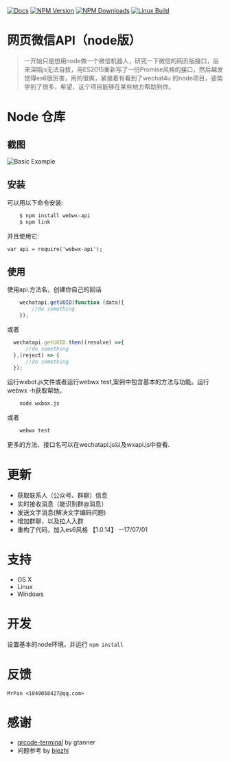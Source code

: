 [![Docs](https://img.shields.io/badge/Docs-English-blue.svg)](https://github.com/wslongchen/webwx-api/blob/master/Readme.md)
[![NPM Version][npm-image]][npm-url]
[![NPM Downloads][downloads-image]][downloads-url]
[![Linux Build][travis-img]][travis-url]
# 网页微信API（node版） 

> 一开始只是想用node做一个微信机器人，研究一下微信的网页版接口，后来深陷js无法自拔，用ES2015重新写了一份Promise风格的接口，然后越发觉得es6很厉害，用的很爽，紧接着有看到了wechat4u 的node项目，姿势学到了很多，希望，这个项目能够在某些地方帮助到你。

# Node 仓库

## 截图
![Basic Example][example-img]

## 安装

可以用以下命令安装:
```bash
    $ npm install webwx-api
    $ npm link
```
并且使用它:

    var api = require('webwx-api');

## 使用
使用api.方法名，创建你自己的回话
```js 
    wechatapi.getUUID(function (data){
        //do something
    });
```
或者
```js
  wechatapi.getUUID.then((resolve) =>{
      //do something
  },(reject) => {
      //do something
  });
```

运行wxbot.js文件或者运行webwx test,案例中包含基本的方法与功能。运行webwx -h获取帮助。
```bash
	node wxbox.js
```
或者
```bash
	webwx test
```
更多的方法、接口名可以在wechatapi.js以及wxapi.js中查看.

# 更新

- 获取联系人（公众号、群聊）信息
- 实时接收消息（能识别群@消息）
- 发送文字消息(解决文字编码问题)
- 增加群聊，以及拉人入群
- 重构了代码，加入es6风格
【1.0.14】 --17/07/01

# 支持

- OS X
- Linux
- Windows

# 开发

设置基本的node环境，并运行 `npm install`


# 反馈

	MrPan <1049058427@qq.com>
	
# 感谢

- [qrcode-terminal] by gtanner 
- 问题参考 by [biezhi]


[qrcode-terminal]: https://github.com/gtanner/qrcode-terminal
[biezhi]: https://github.com/biezhi/wechat-robot
[example-img]: https://github.com/wslongchen/webwx-api/blob/master/screenshot.png
[readme-en]: https://github.com/wslongchen/webwx-api/blob/master/README.md
[npm-image]: https://img.shields.io/npm/v/webwx-api.svg
[npm-url]: https://npmjs.org/package/webwx-api
[downloads-image]: https://img.shields.io/npm/dm/webwx-api.svg
[downloads-url]: https://npmjs.org/package/webwx-api
[travis-img]: https://travis-ci.org/wslongchen/webwx-api.svg?branch=master
[travis-url]: https://travis-ci.org/wslongchen/webwx-api
